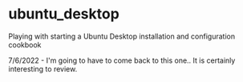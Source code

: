 # ubuntu_desktop

Playing with starting a Ubuntu Desktop installation and configuration cookbook

7/6/2022 - I'm going to have to come back to this one.. It is certainly interesting to review.
